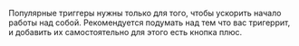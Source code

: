Популярные триггеры нужны только для того, чтобы ускорить начало работы над собой. Рекомендуется подумать над тем что вас тригеррит, и добавить их самостоятельно для этого есть кнопка плюс. 